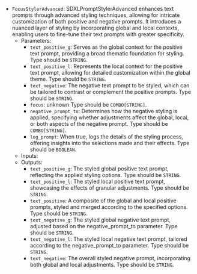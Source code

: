 - `FocusStylerAdvanced`: SDXLPromptStylerAdvanced enhances text prompts through advanced styling techniques, allowing for intricate customization of both positive and negative prompts. It introduces a nuanced layer of styling by incorporating global and local contexts, enabling users to fine-tune their text prompts with greater specificity.
    - Parameters:
        - `text_positive_g`: Serves as the global context for the positive text prompt, providing a broad thematic foundation for styling. Type should be `STRING`.
        - `text_positive_l`: Represents the local context for the positive text prompt, allowing for detailed customization within the global theme. Type should be `STRING`.
        - `text_negative`: The negative text prompt to be styled, which can be tailored to contrast or complement the positive prompts. Type should be `STRING`.
        - `focus`: unknown Type should be `COMBO[STRING]`.
        - `negative_prompt_to`: Determines how the negative styling is applied, specifying whether adjustments affect the global, local, or both aspects of the negative prompt. Type should be `COMBO[STRING]`.
        - `log_prompt`: When true, logs the details of the styling process, offering insights into the selections made and their effects. Type should be `BOOLEAN`.
    - Inputs:
    - Outputs:
        - `text_positive_g`: The styled global positive text prompt, reflecting the applied styling options. Type should be `STRING`.
        - `text_positive_l`: The styled local positive text prompt, showcasing the effects of granular adjustments. Type should be `STRING`.
        - `text_positive`: A composite of the global and local positive prompts, styled and merged according to the specified options. Type should be `STRING`.
        - `text_negative_g`: The styled global negative text prompt, adjusted based on the negative_prompt_to parameter. Type should be `STRING`.
        - `text_negative_l`: The styled local negative text prompt, tailored according to the negative_prompt_to parameter. Type should be `STRING`.
        - `text_negative`: The overall styled negative prompt, incorporating both global and local adjustments. Type should be `STRING`.
